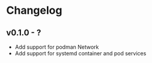 # Changelog

## v0.1.0 - ?

- Add support for podman Network
- Add support for systemd container and pod services
